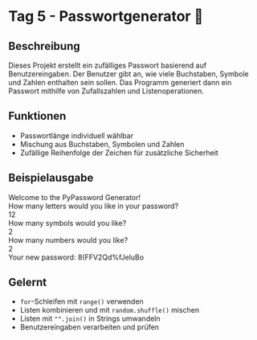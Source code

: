 # Tag 5 - Passwortgenerator 🔐

## Beschreibung
Dieses Projekt erstellt ein zufälliges Passwort basierend auf Benutzereingaben. Der Benutzer gibt an, wie viele Buchstaben, Symbole und Zahlen enthalten sein sollen. Das Programm generiert dann ein Passwort mithilfe von Zufallszahlen und Listenoperationen.

## Funktionen
- Passwortlänge individuell wählbar
- Mischung aus Buchstaben, Symbolen und Zahlen
- Zufällige Reihenfolge der Zeichen für zusätzliche Sicherheit

## Beispielausgabe

Welcome to the PyPassword Generator!<br>
How many letters would you like in your password?<br>
12<br>
How many symbols would you like?<br>
2<br>
How many numbers would you like?<br>
2<br>
Your new password: 8(FFV2Qd%fJeluBo


## Gelernt
- `for`-Schleifen mit `range()` verwenden
- Listen kombinieren und mit `random.shuffle()` mischen
- Listen mit `"".join()` in Strings umwandeln
- Benutzereingaben verarbeiten und prüfen
